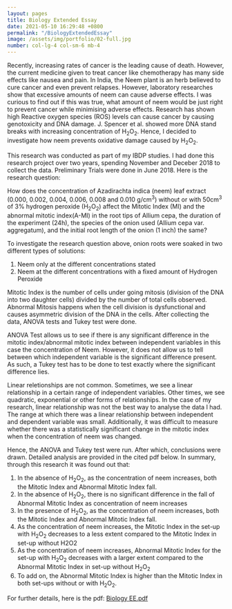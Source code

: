 ```yaml
---
layout: pages
title: Biology Extended Essay
date: 2021-05-10 16:29:48 +0800  
permalink: "/BiologyExtendedEssay"
image: /assets/img/portfolio/02-full.jpg
number: col-lg-4 col-sm-6 mb-4 
---
```

Recently, increasing rates of cancer is the leading cause of death. However, the current medicine given to treat cancer like chemotherapy has many side effects like nausea and pain. In India, the Neem plant is an herb believed to cure cancer and even prevent relapses. However, laboratory researches show that excessive amounts of neem can cause adverse effects. I was curious to find out if this was true, what amount of neem would be just right to prevent cancer while minimising adverse effects. Research has shown high Reactive oxygen species (ROS) levels can cause cancer by causing genotoxicity and DNA damage. J. Spencer et al. showed more DNA stand breaks with increasing concentration of H<sub>2</sub>O<sub>2</sub>. Hence, I decided to investigate how neem prevents oxidative damage caused by H<sub>2</sub>O<sub>2</sub>.

This research was conducted as part of my IBDP studies. I had done this research project over two years, spending November and Deceber 2018 to collect the data. Preliminary Trials were done in June 2018. Here is the research question:

How does the concentration of Azadirachta indica (neem) leaf extract (0.000, 0.002, 0.004, 0.006, 0.008 and 0.010 g/cm<sup>3</sup>) without or with 50cm<sup>3</sup> of 3% hydrogen peroxide (H<sub>2</sub>O<sub>2</sub>) affect the Mitotic Index (MI) and the abnormal mitotic index(A-MI) in the root tips of Allium cepa, the duration of the experiment (24h), the species of the onion used (Allium cepa var. aggregatum), and the initial root length of the onion (1 inch) the same?

To investigate the research question above, onion roots were soaked in two different types of solutions:
1. Neem only at the different concentrations stated
2. Neem at the different concentrations with a fixed amount of Hydrogen Peroxide

Mitotic Index is the number of cells under going mitosis (division of the DNA into two daughter cells) divided by the number of total cells observed. Abnormal Mitosis happens when the cell division is dysfunctional and causes asymmetric division of the DNA in the cells. After collecting the data, ANOVA tests and Tukey test were done. 

ANOVA Test allows us to see if there is any significant difference in the mitotic index/abnormal mitotic index between independent variables in this case the concentration of Neem. However, it does not allow us to tell between which independent variable is the significant difference present. As such, a Tukey test has to be done to test exactly where the significant difference lies. 

Linear reletionships are not common. Sometimes, we see a linear relationship in a certain range of independent variables. Other times, we see quadratic, exponential or other forms of relationships. In the case of my research, linear relationship was not the best way to analyse the data I had. The range at which there was a linear relationship between independent and dependent variable was small. 
Additionally, it was difficult to measure whether there was a statistically significant change in the mitotic index when the concentration of neem was changed.

Hence, the ANOVA and Tukey test were run. After which, conclusions were drawn. Detailed analysis are provided in the cited pdf below. 
In summary, through this research it was found out that:
1. In the absence of H<sub>2</sub>O<sub>2</sub>, as the concentration of neem increases, both the Mitotic Index and Abnormal Mitotic Index fall. 
2. In the absence of H<sub>2</sub>O<sub>2</sub>, there is no significant difference in the fall of Abnormal Mitotic Index as   concentration of neem increases
3. In the presence of H<sub>2</sub>O<sub>2</sub>, as the concentration of neem increases, both the Mitotic Index and Abnormal Mitotic Index fall. 
4. As the concentration of neem increases, the Mitotic Index in the set-up with H<sub>2</sub>O<sub>2</sub> decreases to a less extent compared to the Mitotic Index in set-up without H2O2
5. As the concentration of neem increases, Abnormal Mitotic Index for the set-up with H<sub>2</sub>O<sub>2</sub> decreases with a     larger extent compared to the Abnormal Mitotic Index in set-up without H<sub>2</sub>O<sub>2</sub>
6. To add on, the Abnormal Mitotic Index is higher than the Mitotic Index in both set-ups without or with H<sub>2</sub>O<sub>2</sub>.

For further details, here is the pdf: <a href="/assets/Biology_EE.pdf.pdf">Biology EE.pdf</a>